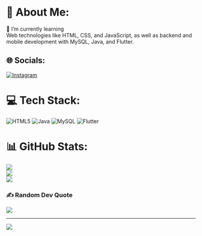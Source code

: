 # 💫 About Me:
🌱 I’m currently learning<br>Web technologies like HTML, CSS, and JavaScript, as well as backend and mobile development with MySQL, Java, and Flutter.


## 🌐 Socials:
[![Instagram](https://img.shields.io/badge/Instagram-%23E4405F.svg?logo=Instagram&logoColor=white)](https://instagram.com/rfiaee) 

# 💻 Tech Stack:
![HTML5](https://img.shields.io/badge/html5-%23E34F26.svg?style=plastic&logo=html5&logoColor=white) ![Java](https://img.shields.io/badge/java-%23ED8B00.svg?style=plastic&logo=openjdk&logoColor=white) ![MySQL](https://img.shields.io/badge/mysql-4479A1.svg?style=plastic&logo=mysql&logoColor=white) ![Flutter](https://img.shields.io/badge/Flutter-%2302569B.svg?style=plastic&logo=Flutter&logoColor=white)
# 📊 GitHub Stats:
![](https://github-readme-stats.vercel.app/api?username=rafi194uijuq&theme=nightowl&hide_border=false&include_all_commits=true&count_private=true)<br/>
![](https://github-readme-streak-stats.herokuapp.com/?user=rafi194uijuq&theme=nightowl&hide_border=false)<br/>
![](https://github-readme-stats.vercel.app/api/top-langs/?username=rafi194uijuq&theme=nightowl&hide_border=false&include_all_commits=true&count_private=true&layout=compact)

### ✍️ Random Dev Quote
![](https://quotes-github-readme.vercel.app/api?type=vetical&theme=radical)

---
[![](https://visitcount.itsvg.in/api?id=rafi194uijuq&icon=2&color=9)](https://visitcount.itsvg.in)

<!-- Proudly created with GPRM ( https://gprm.itsvg.in ) -->
